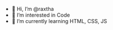 - 👋 Hi, I’m @raxtha
- 👀 I’m interested in Code
- 🌱 I’m currently learning HTML, CSS, JS

<!---
raxtha/raxtha is a ✨ special ✨ repository because its `README.md` (this file) appears on your GitHub profile.
You can click the Preview link to take a look at your changes.
--->
